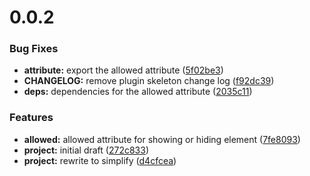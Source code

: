<a name="0.0.2"></a>
# 0.0.2


### Bug Fixes

* **attribute:** export the allowed attribute ([5f02be3](https://github.com/SpoonX/aurelia-acl/commit/5f02be3))
* **CHANGELOG:** remove plugin skeleton change log ([f92dc39](https://github.com/SpoonX/aurelia-acl/commit/f92dc39))
* **deps:** dependencies for the allowed attribute ([2035c11](https://github.com/SpoonX/aurelia-acl/commit/2035c11))


### Features

* **allowed:** allowed attribute for showing or hiding element ([7fe8093](https://github.com/SpoonX/aurelia-acl/commit/7fe8093))
* **project:** initial draft ([272c833](https://github.com/SpoonX/aurelia-acl/commit/272c833))
* **project:** rewrite to simplify ([d4cfcea](https://github.com/SpoonX/aurelia-acl/commit/d4cfcea))



